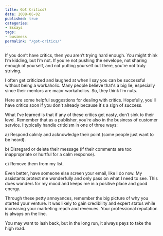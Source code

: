```yaml
---
title: Got Critics?
date: 2008-06-02
published: true
categories:
- Essays
tags:
- business
permalink: "/got-critics/"
---
```

If you don’t have critics, then you aren’t trying hard enough. You might think I’m kidding, but I’m not. If you're not pushing the envelope, not sharing enough of yourself, and not putting yourself out there, you're not truly striving.

I often get criticized and laughed at when I say you can be successful without being a workaholic. Many people believe that's a big lie, especially since their mentors are major workaholics. So, they think I’m nuts.

Here are some helpful suggestions for dealing with critics. Hopefully, you'll have critics soon if you don't already because it's a sign of success.

What I’ve learned is that if any of these critics get nasty, don’t sink to their level. Remember that as a publisher, you’re also in the business of customer service. I typically handle criticism in one of three ways:

a) Respond calmly and acknowledge their point (some people just want to be heard).

b) Disregard or delete their message (if their comments are too inappropriate or hurtful for a calm response).

c) Remove them from my list.

Even better, have someone else screen your email, like I do now. My assistants protect me wonderfully and only pass on what I need to see. This does wonders for my mood and keeps me in a positive place and good energy.

Through these petty annoyances, remember the big picture of why you started your venture. It was likely to gain credibility and expert status while increasing your marketing reach and revenues. Your professional reputation is always on the line.

You may want to lash back, but in the long run, it always pays to take the high road.